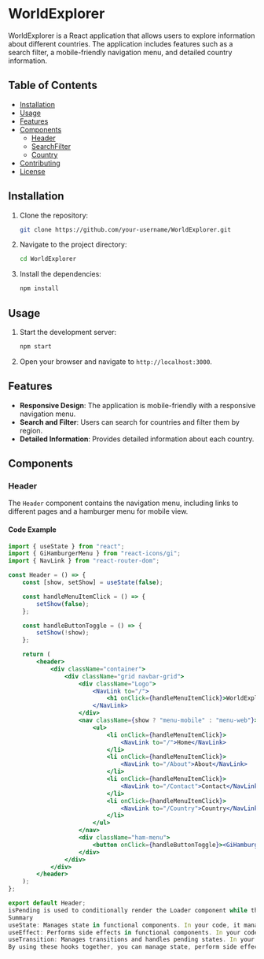 # WorldExplorer

WorldExplorer is a React application that allows users to explore information about different countries. The application includes features such as a search filter, a mobile-friendly navigation menu, and detailed country information.

## Table of Contents

- [Installation](#installation)
- [Usage](#usage)
- [Features](#features)
- [Components](#components)
  - [Header](#header)
  - [SearchFilter](#searchfilter)
  - [Country](#country)
- [Contributing](#contributing)
- [License](#license)

## Installation

1. Clone the repository:
    ```sh
    git clone https://github.com/your-username/WorldExplorer.git
    ```
2. Navigate to the project directory:
    ```sh
    cd WorldExplorer
    ```
3. Install the dependencies:
    ```sh
    npm install
    ```

## Usage

1. Start the development server:
    ```sh
    npm start
    ```
2. Open your browser and navigate to `http://localhost:3000`.

## Features

- **Responsive Design**: The application is mobile-friendly with a responsive navigation menu.
- **Search and Filter**: Users can search for countries and filter them by region.
- **Detailed Information**: Provides detailed information about each country.

## Components

### Header

The `Header` component contains the navigation menu, including links to different pages and a hamburger menu for mobile view.

#### Code Example

```jsx
import { useState } from "react";
import { GiHamburgerMenu } from "react-icons/gi";
import { NavLink } from "react-router-dom";

const Header = () => {
    const [show, setShow] = useState(false);

    const handleMenuItemClick = () => {
        setShow(false);
    };

    const handleButtonToggle = () => {
        setShow(!show);
    };

    return (
        <header>
            <div className="container">
                <div className="grid navbar-grid">
                    <div className="Logo">
                        <NavLink to="/">
                            <h1 onClick={handleMenuItemClick}>WorldExplorer</h1>
                        </NavLink>
                    </div>
                    <nav className={show ? "menu-mobile" : "menu-web"}>
                        <ul>
                            <li onClick={handleMenuItemClick}>
                                <NavLink to="/">Home</NavLink>
                            </li>
                            <li onClick={handleMenuItemClick}>
                                <NavLink to="/About">About</NavLink>
                            </li>
                            <li onClick={handleMenuItemClick}>
                                <NavLink to="/Contact">Contact</NavLink>
                            </li>
                            <li onClick={handleMenuItemClick}>
                                <NavLink to="/Country">Country</NavLink>
                            </li>
                        </ul>
                    </nav>
                    <div className="ham-menu">
                        <button onClick={handleButtonToggle}><GiHamburgerMenu /></button>
                    </div>
                </div>
            </div>
        </header>
    );
};

export default Header;
isPending is used to conditionally render the Loader component while the data is being fetched.
Summary
useState: Manages state in functional components. In your code, it manages the countries state.
useEffect: Performs side effects in functional components. In your code, it fetches data from the API when the component mounts.
useTransition: Manages transitions and handles pending states. In your code, it marks the state update for fetching data as a transition and provides a way to show a loading indicator while the transition is in progress.
By using these hooks together, you can manage state, perform side effects, and handle transitions in a way that keeps your component responsive and maintainable.
